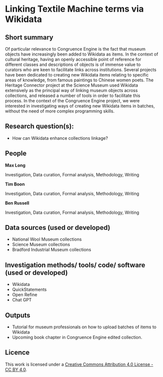 # Linking Textile Machine terms via Wikidata


## Short summary
Of particular relevance to Congruence Engine is the fact that museum objects have increasingly been added to Wikidata as items. In the context of cultural heritage, having an openly accessible point of reference for different classes and descriptions of objects is of immense value to curators who are keen to facilitate links across institutions. Several projects have been dedicated to creating new Wikidata items relating to specific areas of knowledge, from famous paintings to Chinese women poets. The Heritage Connector project at the Science Museum used Wikidata extensively as the principal way of linking museum objects across collections, and released a number of tools in order to facilitate this process. In the context of the Congruence Engine project, we were interested in investigating ways of creating new Wikidata items in batches, without the need of more complex programming skills.


## Research question(s):
- How can Wikidata enhance collections linkage?


## People
**Max Long**

Investigation, Data curation, Formal analysis, Methodology, Writing

**Tim Boon**

Investigation, Data curation, Formal analysis, Methodology, Writing

**Ben Russell**

Investigation, Data curation, Formal analysis, Methodology, Writing


## Data sources (used or developed)
- National Wool Museum  collections
- Science Museum collections 
- Bradford Industrial Museum collections

## Investigation methods/ tools/ code/ software (used or developed)
- Wikidata 
- QuickStatements 
- Open Refine
- Chat GPT


## Outputs

- Tutorial for museum professionals on how to upload batches of items to Wikidata
- Upcoming book chapter in Congruence Engine edited collection. 



## Licence 
This work is licensed under a [Creative Commons Attribution 4.0 License - CC BY 4.0](https://creativecommons.org/licenses/by/4.0/).
